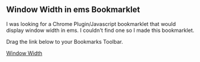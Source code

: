 Window Width in ems Bookmarklet
-------------------------------

I was looking for a Chrome Plugin/Javascript bookmarklet that would display window width in ems.
I couldn't find one so I made this bookmarklet.

Drag the link below to your Bookmarks Toolbar.

<a href="javascript: (function () {
  var jsCode = document.createElement('script');
  jsCode.setAttribute('src', 'https://raw.githubusercontent.com/tmbritton/window-width/master/bookmarklet.js');
document.body.appendChild(jsCode);
}());">Window Width</a>
